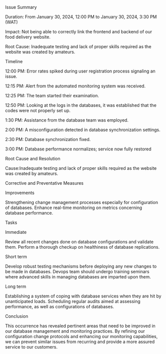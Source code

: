 Issue Summary

Duration: From  January 30, 2024, 12:00 PM to January 30, 2024, 3:30 PM (WAT)

Impact: Not being able to correctly link the frontend and backend of our food delivery website.

Root Cause: Inadequate testing and lack of proper skills required as the website was created by amateurs.

Timeline

12:00 PM: Error rates spiked during user registration process signaling an issue.

12:15 PM: Alert from the automated monitoring system was received.

12:25 PM: The team started their examination.

12:50 PM: Looking at the logs in the databases, it was established that the codes were not properly set up.

1:30 PM: Assistance from the database team was employed.

2:00 PM: A misconfiguration detected in database synchronization settings.

2:30 PM: Database synchronization fixed.

3:00 PM: Database performance normalizes; service now fully restored

Root Cause and Resolution

Cause:Inadequate testing and lack of proper skills required as the website was created by amateurs.


Corrective and Preventative Measures

Improvements

Strengthening change management processes especially for configuration of databases.
Enhance real-time monitoring on metrics concerning database performance.

Tasks

Immediate

Review all recent changes done on database configurations and validate them.
Perform a thorough checkup on healthiness of database replications.

Short term

Develop robust testing mechanisms before deploying any new changes to be made in databases.
Devops team should undergo training seminars where advanced skills in managing databases are imparted upon them.

Long term

Establishing a system of coping with database services when they are hit by unanticipated loads.
Scheduling regular audits aimed at assessing performance, as well as configurations of databases.

Conclusion

This occurrence has revealed pertinent areas that need to be improved in our database management and monitoring practices. By refining our configuration change protocols and enhancing our monitoring capabilities, we can prevent similar issues from recurring and provide a more assured service to our customers.


